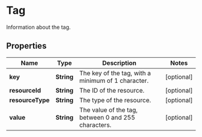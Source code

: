 

# Tag

Information about the tag.

## Properties

| Name | Type | Description | Notes |
|------------ | ------------- | ------------- | -------------|
|**key** | **String** | The key of the tag, with a minimum of 1 character. |  [optional] |
|**resourceId** | **String** | The ID of the resource. |  [optional] |
|**resourceType** | **String** | The type of the resource. |  [optional] |
|**value** | **String** | The value of the tag, between 0 and 255 characters. |  [optional] |



